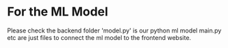 # For the ML Model 
Please check the backend folder 'model.py' is our python ml model
main.py etc are just files to connect the ml model to the frontend website.
